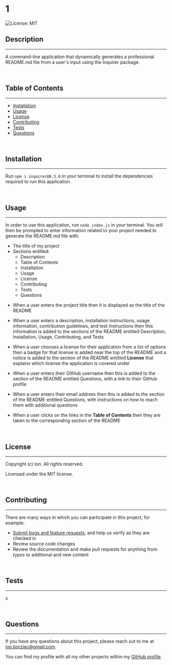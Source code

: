 # 1

![License: MIT](https://img.shields.io/badge/License-MIT-yellow.svg)

## Description
---
A command-line application that dynamically generates a professional README.md file from a user's input using the Inquirer package.

<br>

## Table of Contents
---
- [Installation](#installation)
- [Usage](#usage)
- [License](#license)
- [Contributing](#contributing)
- [Tests](#tests)
- [Questions](#questions)

<br>

## Installation
---
Run `npm i inquirer@6.5.0` in your terminal to install the dependencies required to run this application.

<br>

## Usage
---
In order to use this application, run `node index.js` in your terminal. You will then be prompted to enter information related to your project needed to generate the README.md file with:

* The title of my project 
* Sections entitled:
    * Description 
    * Table of Contents 
    * Installation 
    * Usage 
    * License 
    * Contributing 
    * Tests 
    * Questions


- When a user enters the project title then it is displayed as the title of the README

- When a user enters a description, installation instructions, usage information, contribution guidelines, and test instructions then this information is added to the sections of the README entitled Description, Installation, Usage, Contributing, and Tests
- When a user chooses a license for their application from a list of options then a badge for that license is added near the top of the README and a notice is added to the section of the README entitled **License** that explains which license the application is covered under
- When a user enters their GitHub username then this is added to the section of the README entitled Questions, with a link to their GitHub profile
- When a user enters their email address then this is added to the section of the README entitled Questions, with instructions on how to reach them with additional questions
- When a user clicks on the links in the **Table of Contents** then they are taken to the corresponding section of the README

<br>

## License
---
Copyright (c) Ion. All rights reserved.

Licensed under the MIT license.

<br>

## Contributing
---
There are many ways in which you can participate in this project, for example:

* [Submit bugs and feature requests](https://github.com/ionb23/pro-readme-generator/issues), and help us verify as they are checked in
* Review source code changes
* Review the documentation and make pull requests for anything from typos to additional and new content

<br>

## Tests
---
s

<br>

## Questions
---
If you have any questions about this project, please reach out to me at ion.borziac@gmail.com.

You can find my profile with all my other projects within my [GitHub profile](https://github.com/ionb23/).